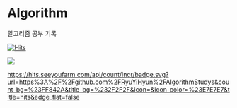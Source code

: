 # Algorithm
알고리즘 공부 기록

[![Hits](https://hits.seeyoufarm.com/api/count/incr/badge.svg?url=https%3A%2F%2Fgithub.com%2FRyuYiHyun%2FAlgorithmStudys&count_bg=%23FF842A&title_bg=%232F2F2F&icon=&icon_color=%23E7E7E7&title=hits&edge_flat=false)](https://hits.seeyoufarm.com)

<a href="https://hits.seeyoufarm.com"><img src="https://hits.seeyoufarm.com/api/count/incr/badge.svg?url=https%3A%2F%2Fgithub.com%2FRyuYiHyun%2FAlgorithmStudys&count_bg=%23FF842A&title_bg=%232F2F2F&icon=&icon_color=%23E7E7E7&title=hits&edge_flat=false"/></a>

https://hits.seeyoufarm.com/api/count/incr/badge.svg?url=https%3A%2F%2Fgithub.com%2FRyuYiHyun%2FAlgorithmStudys&count_bg=%23FF842A&title_bg=%232F2F2F&icon=&icon_color=%23E7E7E7&title=hits&edge_flat=false
